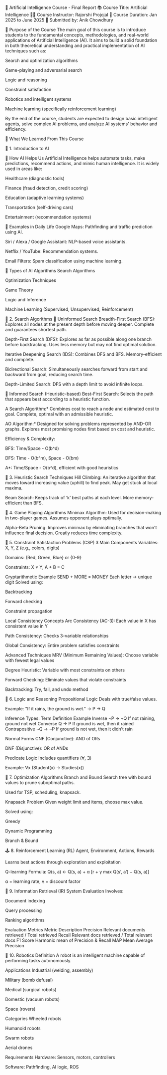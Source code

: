 
🧠 Artificial Intelligence Course - Final Report
📚 Course Title: Artificial Intelligence
👨‍🏫 Course Instructor: Rajorshi Projojal 
📆 Course Duration: Jan 2025 to June 2025
🧾 Submitted by: Anik Chowdhury


📌 Purpose of the Course
The main goal of this course is to introduce students to the fundamental concepts, methodologies, and real-world applications of Artificial Intelligence (AI). It aims to build a solid foundation in both theoretical understanding and practical implementation of AI techniques such as:

Search and optimization algorithms

Game-playing and adversarial search

Logic and reasoning

Constraint satisfaction

Robotics and intelligent systems

Machine learning (specifically reinforcement learning)

By the end of the course, students are expected to design basic intelligent agents, solve complex AI problems, and analyze AI systems' behavior and efficiency.


📘 What We Learned From This Course

🧠 1. Introduction to AI

🤖 How AI Helps Us
Artificial Intelligence helps automate tasks, make predictions, recommend actions, and mimic human intelligence. It is widely used in areas like:

Healthcare (diagnostic tools)

Finance (fraud detection, credit scoring)

Education (adaptive learning systems)

Transportation (self-driving cars)

Entertainment (recommendation systems)

🧪 Examples in Daily Life
Google Maps: Pathfinding and traffic prediction using AI.

Siri / Alexa / Google Assistant: NLP-based voice assistants.

Netflix / YouTube: Recommendation systems.

Email Filters: Spam classification using machine learning.

📌 Types of AI Algorithms
Search Algorithms

Optimization Techniques

Game Theory

Logic and Inference

Machine Learning (Supervised, Unsupervised, Reinforcement)

🔹 2. Search Algorithms
🔸 Uninformed Search
Breadth-First Search (BFS): Explores all nodes at the present depth before moving deeper. Complete and guarantees shortest path.

Depth-First Search (DFS): Explores as far as possible along one branch before backtracking. Uses less memory but may not find optimal solution.

Iterative Deepening Search (IDS): Combines DFS and BFS. Memory-efficient and complete.

Bidirectional Search: Simultaneously searches forward from start and backward from goal, reducing search time.

Depth-Limited Search: DFS with a depth limit to avoid infinite loops.

🔸 Informed Search (Heuristic-based)
Best-First Search: Selects the path that appears best according to a heuristic function.

A Search Algorithm:* Combines cost to reach a node and estimated cost to goal. Complete, optimal with an admissible heuristic.

AO Algorithm:* Designed for solving problems represented by AND-OR graphs. Explores most promising nodes first based on cost and heuristic.

Efficiency & Complexity:

BFS: Time/Space - O(b^d)

DFS: Time - O(b^m), Space - O(bm)

A*: Time/Space - O(b^d), efficient with good heuristics

🔹 3. Heuristic Search Techniques
Hill Climbing: An iterative algorithm that moves toward increasing value (uphill) to find peak. May get stuck at local maxima.

Beam Search: Keeps track of ‘k’ best paths at each level. More memory-efficient than BFS.

🔹 4. Game Playing Algorithms
Minimax Algorithm: Used for decision-making in two-player games. Assumes opponent plays optimally.

Alpha-Beta Pruning: Improves minimax by eliminating branches that won't influence final decision. Greatly reduces time complexity.


📐 5. Constraint Satisfaction Problems (CSP)
3 Main Components
Variables: X, Y, Z (e.g., colors, digits)

Domains: {Red, Green, Blue} or {0-9}

Constraints: X ≠ Y, A + B = C

Cryptarithmetic Example
SEND + MORE = MONEY
Each letter → unique digit
Solved using:

Backtracking

Forward checking

Constraint propagation

Local Consistency Concepts
Arc Consistency (AC-3): Each value in X has consistent value in Y

Path Consistency: Checks 3-variable relationships

Global Consistency: Entire problem satisfies constraints

Advanced Techniques
MRV (Minimum Remaining Values): Choose variable with fewest legal values

Degree Heuristic: Variable with most constraints on others

Forward Checking: Eliminate values that violate constraints

Backtracking: Try, fail, and undo method


🔗 6. Logic and Reasoning
Propositional Logic
Deals with true/false values.

Example: "If it rains, the ground is wet." → P → Q

Inference Types:
Term	Definition	Example
Inverse	¬P → ¬Q	If not raining, ground not wet
Converse	Q → P	If ground is wet, then it rained
Contrapositive	¬Q → ¬P	If ground is not wet, then it didn’t rain

Normal Forms
CNF (Conjunctive): AND of ORs

DNF (Disjunctive): OR of ANDs

Predicate Logic
Includes quantifiers (∀, ∃)

Example: ∀x (Student(x) → Studies(x))

🧩 7. Optimization Algorithms
Branch and Bound
Search tree with bound values to prune suboptimal paths.

Used for TSP, scheduling, knapsack.

Knapsack Problem
Given weight limit and items, choose max value.

Solved using:

Greedy

Dynamic Programming

Branch & Bound


🕹️ 8. Reinforcement Learning (RL)
Agent, Environment, Actions, Rewards

Learns best actions through exploration and exploitation

Q-learning Formula:
Q(s, a) ← Q(s, a) + α [r + γ max Q(s’, a’) − Q(s, a)]

α = learning rate, γ = discount factor



📂 9. Information Retrieval (IR) System Evaluation
Involves:

Document indexing

Query processing

Ranking algorithms

Evaluation Metrics
Metric	Description
Precision	Relevant documents retrieved / Total retrieved
Recall	Relevant docs retrieved / Total relevant docs
F1 Score	Harmonic mean of Precision & Recall
MAP	Mean Average Precision

🤖 10. Robotics
Definition
A robot is an intelligent machine capable of performing tasks autonomously.

Applications
Industrial (welding, assembly)

Military (bomb defusal)

Medical (surgical robots)

Domestic (vacuum robots)

Space (rovers)

Categories
Wheeled robots

Humanoid robots

Swarm robots

Aerial drones

Requirements
Hardware: Sensors, motors, controllers

Software: Pathfinding, AI logic, ROS
